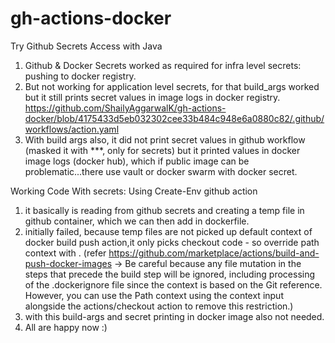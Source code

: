 # gh-actions-docker
Try Github Secrets Access with Java

1. Github & Docker Secrets worked as required for infra level secrets: pushing to docker registry.
2. But not working for application level secrets, for that build_args worked but it still prints secret values in image logs in docker registry.
   https://github.com/ShailyAggarwalK/gh-actions-docker/blob/4175433d5eb032302cee33b484c948e6a0880c82/.github/workflows/action.yaml
3. With build args also, it did not print secret values in github workflow (masked it with ***, only for secrets) but it printed values in docker image logs (docker hub), which if public image can be problematic...there use vault or docker swarm with docker secret.

Working Code With secrets:
Using Create-Env github action
1. it basically is reading from github secrets and creating a temp file in github container, which we can then add in dockerfile.
2. initially failed, because temp files are not picked up default context of docker build push action,it only picks checkout code - so override path context with . (refer <a>https://github.com/marketplace/actions/build-and-push-docker-images</a> -> Be careful because any file mutation in the steps that precede the build step will be ignored, including processing of the .dockerignore file since the context is based on the Git reference. However, you can use the Path context using the context input alongside the actions/checkout action to remove this restriction.)
3. with this build-args and secret printing in docker image also not needed.
4. All are happy now :) 
